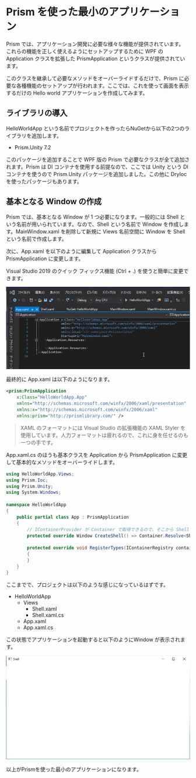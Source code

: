 # Prism を使った最小のアプリケーション

Prism では、アプリケーション開発に必要な様々な機能が提供されています。
これらの機能を正しく使えるようにセットアップするために WPF の Application クラスを拡張した PrismApplication というクラスが提供されています。

このクラスを継承して必要なメソッドをオーバーライドするだけで、Prism に必要な各種機能のセットアップが行われます。ここでは、これを使って画面を表示するだけの Hello world アプリケーションを作成してみます。

## ライブラリの導入

HelloWorldApp という名前でプロジェクトを作ったらNuGetから以下の2つのライブラリを追加します。

- Prism.Unity 7.2

このパッケージを追加することで WPF 版の Prism で必要なクラスが全て追加されます。Prism は DI コンテナを使用する前提なので、ここでは Unity という DI コンテナを使うので Prism.Unity パッケージを追加しました。この他に DryIoc を使ったパッケージもあります。

## 基本となる Window の作成

Prism では、基本となる Window が 1 つ必要になります。一般的には Shell という名前が用いられています。なので、Shell という名前で Window を作成します。MainWindow.xaml を削除して新規に Views 名前空間に Window を Shell という名前で作成します。

次に、App.xaml を以下のように編集して Application クラスから PrismApplication に変更します。

Visual Studio 2019 のクイック フィックス機能 (Ctrl + .) を使うと簡単に変更できます。

![Quickfix](./images/change_to_prismapp_using_quickfix.gif)

最終的に App.xaml は以下のようになります。

```xml
<prism:PrismApplication
    x:Class="HelloWorldApp.App"
    xmlns="http://schemas.microsoft.com/winfx/2006/xaml/presentation"
    xmlns:x="http://schemas.microsoft.com/winfx/2006/xaml"
    xmlns:prism="http://prismlibrary.com/" />
```

> XAML のフォーマットには Visual Studio の拡張機能の XAML Styler を使用しています。人力フォーマットは疲れるので、これに身を任せるのも一つの手です。

App.xaml.cs のほうも基本クラスを Application から PrismApplication に変更して基本的なメソッドをオーバーライドします。

```cs
using HelloWorldApp.Views;
using Prism.Ioc;
using Prism.Unity;
using System.Windows;

namespace HelloWorldApp
{
    public partial class App : PrismApplication
    {
        // IContainerProvider が Container で取得できるので、そこから Shell を作成する
        protected override Window CreateShell() => Container.Resolve<Shell>();

        protected override void RegisterTypes(IContainerRegistry containerRegistry)
        {
        }
    }
}
```

ここまでで、プロジェクトは以下のような感じになっているはずです。

- HelloWorldApp
	- Views
		- Shell.xaml
		- Shell.xaml.cs
    - App.xaml
	- App.xaml.cs


この状態でアプリケーションを起動すると以下のようにWindow が表示されます。

![Window](images/shell.png)

以上がPrismを使った最小のアプリケーションになります。